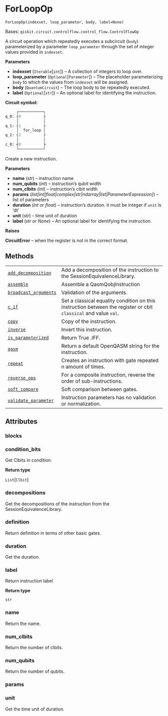 # ForLoopOp



`ForLoopOp(indexset, loop_parameter, body, label=None)`

Bases: `qiskit.circuit.controlflow.control_flow.ControlFlowOp`

A circuit operation which repeatedly executes a subcircuit (`body`) parameterized by a parameter `loop_parameter` through the set of integer values provided in `indexset`.

**Parameters**

*   **indexset** (`Iterable`\[`int`]) – A collection of integers to loop over.
*   **loop\_parameter** (`Optional`\[`Parameter`]) – The placeholder parameterizing `body` to which the values from `indexset` will be assigned.
*   **body** (`QuantumCircuit`) – The loop body to be repeatedly executed.
*   **label** (`Optional`\[`str`]) – An optional label for identifying the instruction.

**Circuit symbol:**

```python
     ┌───────────┐
q_0: ┤0          ├
     │           │
q_1: ┤1          ├
     │  for_loop │
q_2: ┤2          ├
     │           │
c_0: ╡0          ╞
     └───────────┘
```

Create a new instruction.

**Parameters**

*   **name** (*str*) – instruction name
*   **num\_qubits** (*int*) – instruction’s qubit width
*   **num\_clbits** (*int*) – instruction’s clbit width
*   **params** (*list\[int|float|complex|str|ndarray|list|ParameterExpression]*) – list of parameters
*   **duration** (*int or float*) – instruction’s duration. it must be integer if `unit` is ‘dt’
*   **unit** (*str*) – time unit of duration
*   **label** (*str or None*) – An optional label for identifying the instruction.

**Raises**

**CircuitError** – when the register is not in the correct format.

## Methods

|                                                                                                                                                                   |                                                                                                                  |
| ----------------------------------------------------------------------------------------------------------------------------------------------------------------- | ---------------------------------------------------------------------------------------------------------------- |
| [`add_decomposition`](qiskit.circuit.ForLoopOp.add_decomposition#qiskit.circuit.ForLoopOp.add_decomposition "qiskit.circuit.ForLoopOp.add_decomposition")         | Add a decomposition of the instruction to the SessionEquivalenceLibrary.                                         |
| [`assemble`](qiskit.circuit.ForLoopOp.assemble#qiskit.circuit.ForLoopOp.assemble "qiskit.circuit.ForLoopOp.assemble")                                             | Assemble a QasmQobjInstruction                                                                                   |
| [`broadcast_arguments`](qiskit.circuit.ForLoopOp.broadcast_arguments#qiskit.circuit.ForLoopOp.broadcast_arguments "qiskit.circuit.ForLoopOp.broadcast_arguments") | Validation of the arguments.                                                                                     |
| [`c_if`](qiskit.circuit.ForLoopOp.c_if#qiskit.circuit.ForLoopOp.c_if "qiskit.circuit.ForLoopOp.c_if")                                                             | Set a classical equality condition on this instruction between the register or cbit `classical` and value `val`. |
| [`copy`](qiskit.circuit.ForLoopOp.copy#qiskit.circuit.ForLoopOp.copy "qiskit.circuit.ForLoopOp.copy")                                                             | Copy of the instruction.                                                                                         |
| [`inverse`](qiskit.circuit.ForLoopOp.inverse#qiskit.circuit.ForLoopOp.inverse "qiskit.circuit.ForLoopOp.inverse")                                                 | Invert this instruction.                                                                                         |
| [`is_parameterized`](qiskit.circuit.ForLoopOp.is_parameterized#qiskit.circuit.ForLoopOp.is_parameterized "qiskit.circuit.ForLoopOp.is_parameterized")             | Return True .IFF.                                                                                                |
| [`qasm`](qiskit.circuit.ForLoopOp.qasm#qiskit.circuit.ForLoopOp.qasm "qiskit.circuit.ForLoopOp.qasm")                                                             | Return a default OpenQASM string for the instruction.                                                            |
| [`repeat`](qiskit.circuit.ForLoopOp.repeat#qiskit.circuit.ForLoopOp.repeat "qiskit.circuit.ForLoopOp.repeat")                                                     | Creates an instruction with gate repeated n amount of times.                                                     |
| [`reverse_ops`](qiskit.circuit.ForLoopOp.reverse_ops#qiskit.circuit.ForLoopOp.reverse_ops "qiskit.circuit.ForLoopOp.reverse_ops")                                 | For a composite instruction, reverse the order of sub-instructions.                                              |
| [`soft_compare`](qiskit.circuit.ForLoopOp.soft_compare#qiskit.circuit.ForLoopOp.soft_compare "qiskit.circuit.ForLoopOp.soft_compare")                             | Soft comparison between gates.                                                                                   |
| [`validate_parameter`](qiskit.circuit.ForLoopOp.validate_parameter#qiskit.circuit.ForLoopOp.validate_parameter "qiskit.circuit.ForLoopOp.validate_parameter")     | Instruction parameters has no validation or normalization.                                                       |

## Attributes



### blocks



### condition\_bits

Get Clbits in condition.

**Return type**

`List`\[`Clbit`]



### decompositions

Get the decompositions of the instruction from the SessionEquivalenceLibrary.



### definition

Return definition in terms of other basic gates.



### duration

Get the duration.



### label

Return instruction label

**Return type**

`str`



### name

Return the name.



### num\_clbits

Return the number of clbits.



### num\_qubits

Return the number of qubits.



### params



### unit

Get the time unit of duration.
